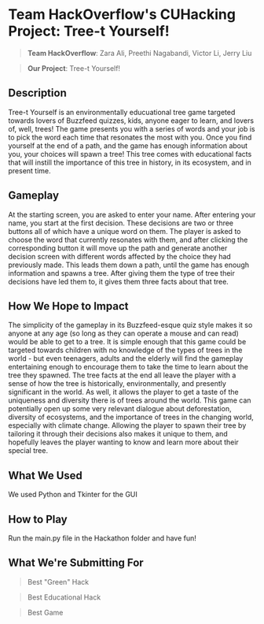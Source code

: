 # Team HackOverflow's CUHacking Project: Tree-t Yourself!

> **Team HackOverflow**: Zara Ali, Preethi Nagabandi, Victor Li, Jerry Liu

> **Our Project**: Tree-t Yourself!

## Description
Tree-t Yourself is an environmentally educuational tree game targeted towards lovers of Buzzfeed quizzes, kids, anyone eager to learn, and lovers of, well, trees! The game presents you with a series of words and your job is to pick the word each time that resonates the most with you. Once you find yourself at the end of a path, and the game has enough information about you, your choices will spawn a tree! This tree comes with educational facts that will instill the importance of this tree in history, in its ecosystem, and in present time.

## Gameplay
At the starting screen, you are asked to enter your name. After entering your name, you start at the first decision. These decisions are two or three buttons all of which have a unique word on them. The player is asked to choose the word that currently resonates with them, and after clicking the corresponding button it will move up the path and generate another decision screen with different words affected by the choice they had previously made. This leads them down a path, until the game has enough information and spawns a tree. After giving them the type of tree their decisions have led them to, it gives them three facts about that tree.

## How We Hope to Impact
The simplicity of the gameplay in its Buzzfeed-esque quiz style makes it so anyone at any age (so long as they can operate a mouse and can read) would be able to get to a tree. It is simple enough that this game could be targeted towards children with no knowledge of the types of trees in the world - but even teenagers, adults and the elderly will find the gameplay entertaining enough to encourage them to take the time to learn about the tree they spawned. The tree facts at the end all leave the player with a sense of how the tree is historically, environmentally, and presently significant in the world. As well, it allows the player to get a taste of the uniqueness and diversity there is of trees around the world. This game can potentially open up some very relevant dialogue about deforestation, diversity of ecosystems, and the importance of trees in the changing world, especially with climate change. Allowing the player to spawn their tree by tailoring it through their decisions also makes it unique to them, and hopefully leaves the player wanting to know and learn more about their special tree.

## What We Used
We used Python and Tkinter for the GUI

## How to Play
Run the main.py file in the Hackathon folder and have fun!

## What We're Submitting For
> Best "Green" Hack

> Best Educational Hack

> Best Game
